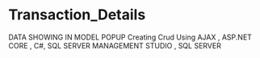 # Transaction_Details
DATA SHOWING IN MODEL POPUP Creating Crud Using AJAX , ASP.NET CORE , C#, SQL SERVER MANAGEMENT STUDIO , SQL SERVER 
